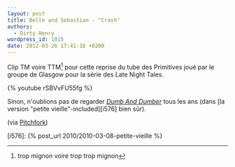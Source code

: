 ```yaml
---
layout: post
title: Belle and Sebastian - "Crash"
authors:
  - Dirty Henry
wordpress_id: 1015
date: 2012-03-26 17:41:18 +0200
---
```


Clip TM voire TTM[^1] pour cette reprise du tube des Primitives joué par le
groupe de Glasgow pour la série des Late Night Tales.

{% youtube rSBVvFU55fg %}

Sinon, n'oublions pas de regarder
[_Dumb And Dumber_](http://www.youtube.com/watch?v=Bf92Y4CQ3DA) tous les ans
(dans [la version "petite vieille"-included][i576] bien sûr).

(via
[Pitchfork](http://pitchfork.com/news/45899-video-belle-and-sebastian-crash/))

[^1]: trop mignon voire trop trop mignon

[i576]: {% post_url 2010/2010-03-08-petite-vieille %}
